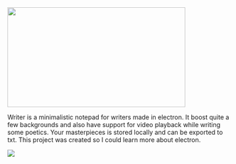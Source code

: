 <img src="https://github.com/kleinrein/Writer/blob/master/app/images/writer-banner.png" width="400" height="225">

Writer is a minimalistic notepad for writers made in electron. It boost quite a few backgrounds and also have support for video playback while writing some poetics. Your masterpieces is stored locally and can be exported to txt. This project was created so I could learn more about electron.

![](https://github.com/kleinrein/Writer/blob/master/app/images/writer-normal-mode.png)